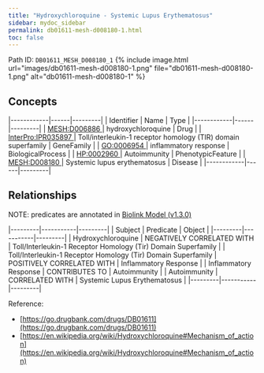 ```yaml
---
title: "Hydroxychloroquine - Systemic Lupus Erythematosus"
sidebar: mydoc_sidebar
permalink: db01611-mesh-d008180-1.html
toc: false 
---
```



Path ID: `DB01611_MESH_D008180_1`
{% include image.html url="images/db01611-mesh-d008180-1.png" file="db01611-mesh-d008180-1.png" alt="db01611-mesh-d008180-1" %}

## Concepts

|------------|------|---------|
| Identifier | Name | Type    |
|------------|------|---------|
| <a href="https://identifiers.org/MESH:D006886">MESH:D006886 </a> | hydroxychloroquine | Drug |
| <a href="https://identifiers.org/InterPro:IPR035897">InterPro:IPR035897 </a> | Toll/interleukin-1 receptor homology (TIR) domain superfamily | GeneFamily |
| <a href="https://identifiers.org/GO:0006954">GO:0006954 </a> | inflammatory response | BiologicalProcess |
| <a href="https://identifiers.org/HP:0002960">HP:0002960 </a> | Autoimmunity | PhenotypicFeature |
| <a href="https://identifiers.org/MESH:D008180">MESH:D008180 </a> | Systemic lupus erythematosus | Disease |
|------------|------|---------|

## Relationships


NOTE: predicates are annotated in <a href="https://github.com/biolink/biolink-model/releases/tag/v1.3.0">Biolink Model (v1.3.0)</a>

|---------|-----------|---------|
| Subject | Predicate | Object  |
|---------|-----------|---------|
| Hydroxychloroquine | NEGATIVELY CORRELATED WITH | Toll/Interleukin-1 Receptor Homology (Tir) Domain Superfamily |
| Toll/Interleukin-1 Receptor Homology (Tir) Domain Superfamily | POSITIVELY CORRELATED WITH | Inflammatory Response |
| Inflammatory Response | CONTRIBUTES TO | Autoimmunity |
| Autoimmunity | CORRELATED WITH | Systemic Lupus Erythematosus |
|---------|-----------|---------|

Reference: 
  - [https://go.drugbank.com/drugs/DB01611](https://go.drugbank.com/drugs/DB01611)
  - [https://en.wikipedia.org/wiki/Hydroxychloroquine#Mechanism_of_action](https://en.wikipedia.org/wiki/Hydroxychloroquine#Mechanism_of_action)
